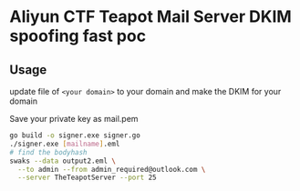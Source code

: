 # Aliyun CTF Teapot Mail Server DKIM spoofing fast poc

## Usage

update file of `<your domain>` to your domain and make the DKIM for your domain

Save your private key as mail.pem

```bash
go build -o signer.exe signer.go
./signer.exe [mailname].eml
# find the bodyhash
swaks --data output2.eml \
  --to admin --from admin_required@outlook.com \
  --server TheTeapotServer --port 25
```

